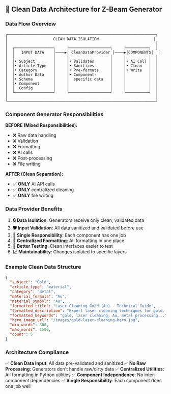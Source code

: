 ## 🎯 Clean Data Architecture for Z-Beam Generator

### Data Flow Overview

```
┌─────────────────────────────────────────────────────────────────┐
│                    CLEAN DATA ISOLATION                        │
│                                                                 │
│  ┌─────────────────┐     ┌──────────────────┐     ┌──────────┐  │
│  │   INPUT DATA    │────▶│ CleanDataProvider │────▶│COMPONENTS│  │
│  │                 │     │                  │     │          │  │
│  │• Subject        │     │• Validates       │     │• AI Call │  │
│  │• Article Type   │     │• Sanitizes       │     │• Clean   │  │
│  │• Category       │     │• Pre-formats     │     │• Write   │  │
│  │• Author Data    │     │• Component-      │     │          │  │
│  │• Schema         │     │  specific data   │     │          │  │
│  │• Component      │     │                  │     │          │  │
│  │  Config         │     │                  │     │          │  │
│  └─────────────────┘     └──────────────────┘     └──────────┘  │
│                                                                 │
└─────────────────────────────────────────────────────────────────┘
```

### Component Generator Responsibilities

**BEFORE (Mixed Responsibilities):**
- ❌ Raw data handling
- ❌ Validation 
- ❌ Formatting
- ❌ AI calls
- ❌ Post-processing
- ❌ File writing

**AFTER (Clean Separation):**
- ✅ **ONLY** AI API calls
- ✅ **ONLY** centralized cleaning
- ✅ **ONLY** file writing

### Data Provider Benefits

1. **🔒 Data Isolation**: Generators receive only clean, validated data
2. **🛡️ Input Validation**: All data sanitized and validated before use
3. **🎯 Single Responsibility**: Each component has one job
4. **🔧 Centralized Formatting**: All formatting in one place
5. **🚀 Better Testing**: Clean interfaces easier to test
6. **📈 Maintainability**: Changes isolated to specific layers

### Example Clean Data Structure

```json
{
  "subject": "Gold",
  "article_type": "material", 
  "category": "metal",
  "material_formula": "Au",
  "material_symbol": "Au",
  "formatted_title": "Laser Cleaning Gold (Au) - Technical Guide",
  "formatted_description": "Expert laser cleaning techniques for gold...",
  "formatted_keywords": "gold, laser cleaning, Au, metal processing...",
  "hero_image_url": "/images/gold-laser-cleaning-hero.jpg",
  "min_words": 800,
  "max_words": 1500,
  "count": 5
}
```

### Architecture Compliance

✅ **Clean Data Input**: All data pre-validated and sanitized
✅ **No Raw Processing**: Generators don't handle raw/dirty data
✅ **Centralized Utilities**: All formatting in Python utilities
✅ **Component Independence**: No inter-component dependencies
✅ **Single Responsibility**: Each component does one job well
